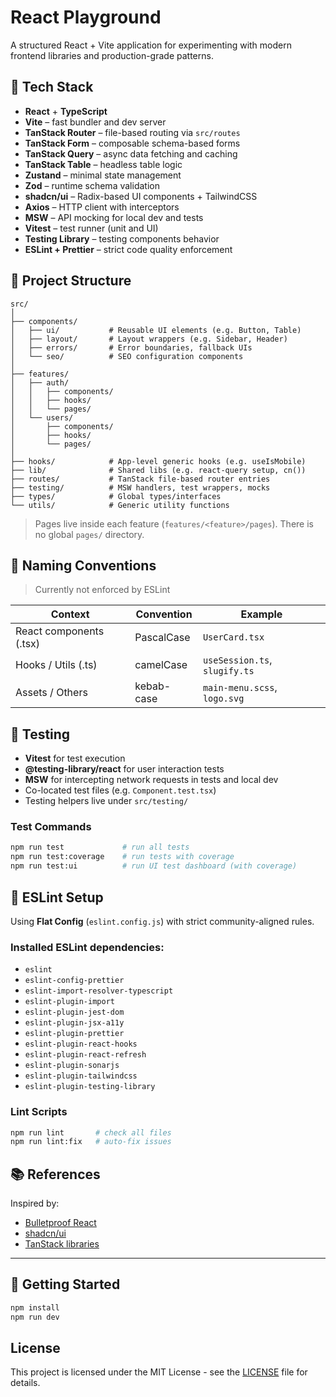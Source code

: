 # React Playground

A structured React + Vite application for experimenting with modern frontend libraries and production-grade patterns.

## 🧱 Tech Stack

- **React** + **TypeScript**
- **Vite** – fast bundler and dev server
- **TanStack Router** – file-based routing via `src/routes`
- **TanStack Form** – composable schema-based forms
- **TanStack Query** – async data fetching and caching
- **TanStack Table** – headless table logic
- **Zustand** – minimal state management
- **Zod** – runtime schema validation
- **shadcn/ui** – Radix-based UI components + TailwindCSS
- **Axios** – HTTP client with interceptors
- **MSW** – API mocking for local dev and tests
- **Vitest** – test runner (unit and UI)
- **Testing Library** – testing components behavior
- **ESLint + Prettier** – strict code quality enforcement

## 📁 Project Structure

```
src/
│
├── components/
│   ├── ui/           # Reusable UI elements (e.g. Button, Table)
│   ├── layout/       # Layout wrappers (e.g. Sidebar, Header)
│   ├── errors/       # Error boundaries, fallback UIs
│   └── seo/          # SEO configuration components
│
├── features/
│   ├── auth/
│   │   ├── components/
│   │   ├── hooks/
│   │   └── pages/
│   └── users/
│       ├── components/
│       ├── hooks/
│       └── pages/
│
├── hooks/            # App-level generic hooks (e.g. useIsMobile)
├── lib/              # Shared libs (e.g. react-query setup, cn())
├── routes/           # TanStack file-based router entries
├── testing/          # MSW handlers, test wrappers, mocks
├── types/            # Global types/interfaces
└── utils/            # Generic utility functions
```

> Pages live inside each feature (`features/<feature>/pages`). There is no global `pages/` directory.

## 📐 Naming Conventions

> Currently not enforced by ESLint

| Context                 | Convention | Example                       |
| ----------------------- | ---------- | ----------------------------- |
| React components (.tsx) | PascalCase | `UserCard.tsx`                |
| Hooks / Utils (.ts)     | camelCase  | `useSession.ts`, `slugify.ts` |
| Assets / Others         | kebab-case | `main-menu.scss`, `logo.svg`  |

## 🧪 Testing

- **Vitest** for test execution
- **@testing-library/react** for user interaction tests
- **MSW** for intercepting network requests in tests and local dev
- Co-located test files (e.g. `Component.test.tsx`)
- Testing helpers live under `src/testing/`

### Test Commands

```bash
npm run test             # run all tests
npm run test:coverage    # run tests with coverage
npm run test:ui          # run UI test dashboard (with coverage)
```

## 🔧 ESLint Setup

Using **Flat Config** (`eslint.config.js`) with strict community-aligned rules.

### Installed ESLint dependencies:

- `eslint`
- `eslint-config-prettier`
- `eslint-import-resolver-typescript`
- `eslint-plugin-import`
- `eslint-plugin-jest-dom`
- `eslint-plugin-jsx-a11y`
- `eslint-plugin-prettier`
- `eslint-plugin-react-hooks`
- `eslint-plugin-react-refresh`
- `eslint-plugin-sonarjs`
- `eslint-plugin-tailwindcss`
- `eslint-plugin-testing-library`

### Lint Scripts

```bash
npm run lint       # check all files
npm run lint:fix   # auto-fix issues
```

## 📚 References

Inspired by:

- [Bulletproof React](https://github.com/alan2207/bulletproof-react)
- [shadcn/ui](https://ui.shadcn.com/)
- [TanStack libraries](https://tanstack.com/)

---

## 🚀 Getting Started

```bash
npm install
npm run dev
```

## License

This project is licensed under the MIT License - see the [LICENSE](LICENSE) file for details.
